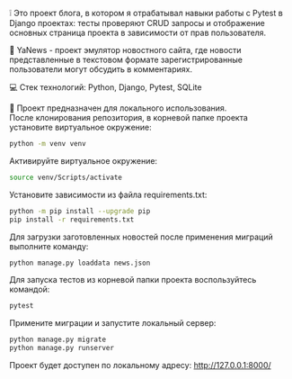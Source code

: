 :grey_exclamation: Это проект блога, в котором я отрабатывал навыки работы с Pytest в Django проектах: тесты проверяют CRUD запросы и отображение основных страница проекта в зависимости от прав пользователя.

:notebook: YaNews - проект эмулятор новостного сайта, где новости представленные в текстовом формате зарегистрированные пользователи могут обсудить в комментариях.

:computer: Стек технологий: Python, Django, Pytest, SQLite

:rocket: Проект предназначен для локального использования.  
После клонирования репозитория, в корневой папке проекта установите виртуальное окружение:  
```bash
python -m venv venv  
```
Активируйте виртуальное окружение: 
```bash 
source venv/Scripts/activate 
``` 

Установите зависимости из файла requirements.txt:  
```bash
python -m pip install --upgrade pip  
pip install -r requirements.txt  
``` 

Для загрузки заготовленных новостей после применения миграций выполните команду:
```bash
python manage.py loaddata news.json
```

Для запуска тестов из корневой папки проекта воспользуйтесь командой:  
```bash
pytest 
```

Примените миграции и запустите локальный сервер:  
```bash
python manage.py migrate  
python manage.py runserver  
```
  
Проект будет доступен по локальному адресу: http://127.0.0.1:8000/  

